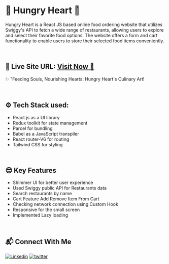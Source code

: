 # 💜 Hungry Heart 💜
 Hungry Heart is a React JS based online food ordering website that utilizes Swiggy's API to fetch a wide range of restaurants, allowing users to explore and select their favorite food options. The website offers a form and cart functionality to enable users to store their selected food items conveniently.

<br>

## 📌 Live Site URL: <a href="https://hungry-heart-mhdamaan79.vercel.app/">**Visit Now** 🚀</a>
✨ "Feeding Souls, Nourishing Hearts: Hungry Heart's Culinary Art! 

<br>

## ⚙️ Tech Stack used:

-  React js as a UI library
-  Redux toolkit for state management
-  Parcel for bundling
-  Babel as a JavaScript transpiler
-  React router-V6 for routing
-  Tailwind CSS for styling

<br>

## 😎 Key Features

-  Shimmer UI for better user experience
-  Used Swiggy public API for Restaurants data
-  Search restaurants by name
-  Cart Feature Add Remove Item From Cart
-  Checking network connection using Custom Hook
-  Responsive for the small screen
-  Implemented Lazy loading

<br>

## 📬 Connect With Me

[![Linkedin](https://img.shields.io/badge/LinkedIn-1877F2?style=for-the-badge&logo=linkedin&logoColor=white)](https://www.linkedin.com/in/mhdamaan79/)
[![twitter](	https://img.shields.io/badge/Twitter-1DA1F2?style=for-the-badge&logo=twitter&logoColor=white)](https://twitter.com/mhdamaan79)
